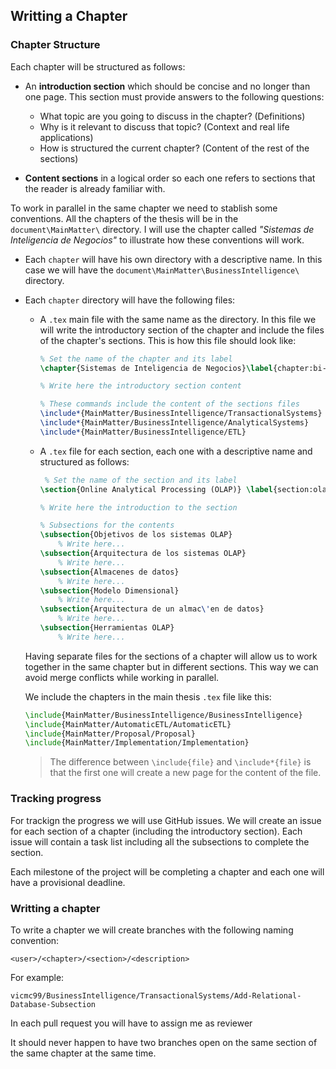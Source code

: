 ## Writting a Chapter
### Chapter Structure
Each chapter will be structured as follows:
- An **introduction section** which should be concise and no longer than one page. This section must provide answers to the following questions:

    - What topic are you going to discuss in the chapter? (Definitions)
    - Why is it relevant to discuss that topic? (Context and real life applications)
    - How is structured the current chapter? (Content of the rest of the sections)

- **Content sections** in a logical order so each one refers to sections that the reader is already familiar with.

To work in parallel in the same chapter we need to stablish some conventions. All the chapters of the thesis will be in the `document\MainMatter\` directory. I will use the chapter called *"Sistemas de Inteligencia de Negocios"* to illustrate how these conventions will work.

- Each `chapter` will have his own directory with a descriptive name. In this case we will have the `document\MainMatter\BusinessIntelligence\` directory.
- Each `chapter` directory will have the following files:

    - A `.tex` main file with the same name as the directory. In this file we will write the introductory section of the chapter and include the files of the chapter's sections. This is how this file should look like:

        ```LaTex
        % Set the name of the chapter and its label
        \chapter{Sistemas de Inteligencia de Negocios}\label{chapter:bi-systems}

        % Write here the introductory section content

        % These commands include the content of the sections files
        \include*{MainMatter/BusinessIntelligence/TransactionalSystems}
        \include*{MainMatter/BusinessIntelligence/AnalyticalSystems}
        \include*{MainMatter/BusinessIntelligence/ETL}
        ```
    
    - A `.tex` file for each section, each one with a descriptive name and structured as follows:

        ```LaTex
         % Set the name of the section and its label
        \section{Online Analytical Processing (OLAP)} \label{section:olap}

        % Write here the introduction to the section
        
        % Subsections for the contents
        \subsection{Objetivos de los sistemas OLAP}
            % Write here...
        \subsection{Arquitectura de los sistemas OLAP}
            % Write here...
        \subsection{Almacenes de datos}
            % Write here...
        \subsection{Modelo Dimensional}
            % Write here...
        \subsection{Arquitectura de un almac\'en de datos}
            % Write here...
        \subsection{Herramientas OLAP}
            % Write here...

        ```

    Having separate files for the sections of a chapter will allow us to work together in the same chapter but in different sections. This way we can avoid merge conflicts while working in parallel.

    We include the chapters in the main thesis `.tex` file like this:

    ```LaTex
    \include{MainMatter/BusinessIntelligence/BusinessIntelligence}
    \include{MainMatter/AutomaticETL/AutomaticETL}
    \include{MainMatter/Proposal/Proposal}
    \include{MainMatter/Implementation/Implementation}
    ```

    > The difference between `\include{file}` and `\include*{file}` is that the first one will create a new page for the content of the file.

### Tracking progress

For trackign the progress we will use GitHub issues. We will create an issue for each section of a chapter (including the introductory section). Each issue will contain a task list including all the subsections to complete the section.

Each milestone of the project will be completing a chapter and each one will have a provisional deadline.

### Writting a chapter

To write a chapter we will create branches with the following naming convention:

`<user>/<chapter>/<section>/<description>`

For example:

`vicmc99/BusinessIntelligence/TransactionalSystems/Add-Relational-Database-Subsection`

In each pull request you will have to assign me as reviewer

It should never happen to have two branches open on the same section of the same chapter at the same time. 